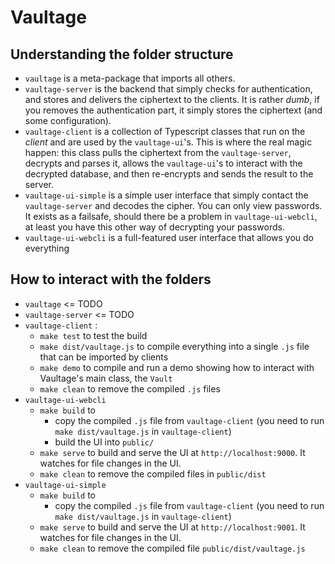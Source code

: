 # Vaultage

## Understanding the folder structure

- `vaultage` is a meta-package that imports all others. 
- `vaultage-server` is the backend that simply checks for authentication, and stores and delivers the ciphertext to the clients. It is rather *dumb*, if you removes the authentication part, it simply stores the ciphertext (and some configuration).
- `vaultage-client` is a collection of Typescript classes that run on the *client* and are used by the `vaultage-ui`'s. This is where the real magic happen: this class pulls the ciphertext from the `vaultage-server`, decrypts and parses it, allows the `vaultage-ui`'s to interact with the decrypted database, and then re-encrypts and sends the result to the server.
- `vaultage-ui-simple` is a simple user interface that simply contact the `vaultage-server` and decodes the cipher. You can only view passwords. It exists as a failsafe, should there be a problem in `vaultage-ui-webcli`, at least you have this other way of decrypting your passwords.
- `vaultage-ui-webcli` is a full-featured user interface that allows you do everything

## How to interact with the folders

- `vaultage` <= TODO
- `vaultage-server` <= TODO
- `vaultage-client` : 
    - `make test` to test the build
    - `make dist/vaultage.js` to compile everything into a single `.js` file that can be imported by clients
    - `make demo` to compile and run a demo showing how to interact with Vaultage's main class, the `Vault`
    - `make clean` to remove the compiled `.js` files
- `vaultage-ui-webcli`
    - `make build` to
        - copy the compiled `.js` file from `vaultage-client` (you need to run `make dist/vaultage.js` in `vaultage-client`)
        - build the UI into `public/`
    - `make serve` to build and serve the UI at `http://localhost:9000`. It watches for file changes in the UI.
    - `make clean` to remove the compiled files in `public/dist`
- `vaultage-ui-simple`
    - `make build` to
        - copy the compiled `.js` file from `vaultage-client` (you need to run `make dist/vaultage.js` in `vaultage-client`)
    - `make serve` to build and serve the UI at `http://localhost:9001`. It watches for file changes in the UI.
    - `make clean` to remove the compiled file `public/dist/vaultage.js`